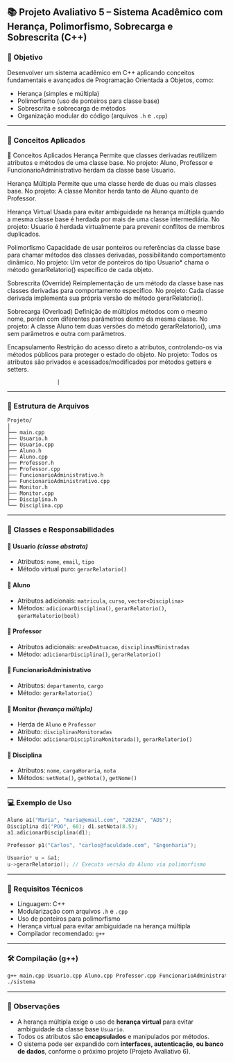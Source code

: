## 📚 Projeto Avaliativo 5 – Sistema Acadêmico com Herança, Polimorfismo, Sobrecarga e Sobrescrita (C++)

### 🎯 Objetivo

Desenvolver um sistema acadêmico em C++ aplicando conceitos fundamentais e avançados de Programação Orientada a Objetos, como:

* Herança (simples e múltipla)
* Polimorfismo (uso de ponteiros para classe base)
* Sobrescrita e sobrecarga de métodos
* Organização modular do código (arquivos `.h` e `.cpp`)

---

### 🧠 Conceitos Aplicados

🧠 Conceitos Aplicados
Herança
Permite que classes derivadas reutilizem atributos e métodos de uma classe base.
No projeto: Aluno, Professor e FuncionarioAdministrativo herdam da classe base Usuario.

Herança Múltipla
Permite que uma classe herde de duas ou mais classes base.
No projeto: A classe Monitor herda tanto de Aluno quanto de Professor.

Herança Virtual
Usada para evitar ambiguidade na herança múltipla quando a mesma classe base é herdada por mais de uma classe intermediária.
No projeto: Usuario é herdada virtualmente para prevenir conflitos de membros duplicados.

Polimorfismo
Capacidade de usar ponteiros ou referências da classe base para chamar métodos das classes derivadas, possibilitando comportamento dinâmico.
No projeto: Um vetor de ponteiros do tipo Usuario* chama o método gerarRelatorio() específico de cada objeto.

Sobrescrita (Override)
Reimplementação de um método da classe base nas classes derivadas para comportamento específico.
No projeto: Cada classe derivada implementa sua própria versão do método gerarRelatorio().

Sobrecarga (Overload)
Definição de múltiplos métodos com o mesmo nome, porém com diferentes parâmetros dentro da mesma classe.
No projeto: A classe Aluno tem duas versões do método gerarRelatorio(), uma sem parâmetros e outra com parâmetros.

Encapsulamento
Restrição do acesso direto a atributos, controlando-os via métodos públicos para proteger o estado do objeto.
No projeto: Todos os atributos são privados e acessados/modificados por métodos getters e setters.

                    |

---

### 📁 Estrutura de Arquivos

```
Projeto/
│
├── main.cpp
├── Usuario.h
├── Usuario.cpp
├── Aluno.h
├── Aluno.cpp
├── Professor.h
├── Professor.cpp
├── FuncionarioAdministrativo.h
├── FuncionarioAdministrativo.cpp
├── Monitor.h
├── Monitor.cpp
├── Disciplina.h
└── Disciplina.cpp
```

---

### 🧩 Classes e Responsabilidades

#### 🔷 Usuario *(classe abstrata)*

* Atributos: `nome`, `email`, `tipo`
* Método virtual puro: `gerarRelatorio()`

#### 🔷 Aluno

* Atributos adicionais: `matricula`, `curso`, `vector<Disciplina>`
* Métodos: `adicionarDisciplina()`, `gerarRelatorio()`, `gerarRelatorio(bool)`

#### 🔷 Professor

* Atributos adicionais: `areaDeAtuacao`, `disciplinasMinistradas`
* Método: `adicionarDisciplina()`, `gerarRelatorio()`

#### 🔷 FuncionarioAdministrativo

* Atributos: `departamento`, `cargo`
* Método: `gerarRelatorio()`

#### 🔷 Monitor *(herança múltipla)*

* Herda de `Aluno` e `Professor`
* Atributo: `disciplinasMonitoradas`
* Método: `adicionarDisciplinaMonitorada()`, `gerarRelatorio()`

#### 🔷 Disciplina

* Atributos: `nome`, `cargaHoraria`, `nota`
* Métodos: `setNota()`, `getNota()`, `getNome()`

---

### 💻 Exemplo de Uso

```cpp
Aluno a1("Maria", "maria@email.com", "2023A", "ADS");
Disciplina d1("POO", 60); d1.setNota(8.5);
a1.adicionarDisciplina(d1);

Professor p1("Carlos", "carlos@faculdade.com", "Engenharia");

Usuario* u = &a1;
u->gerarRelatorio(); // Executa versão do Aluno via polimorfismo
```

---

### 🔧 Requisitos Técnicos

* Linguagem: C++
* Modularização com arquivos `.h` e `.cpp`
* Uso de ponteiros para polimorfismo
* Herança virtual para evitar ambiguidade na herança múltipla
* Compilador recomendado: `g++`

---

### 🛠️ Compilação (g++)

```bash
g++ main.cpp Usuario.cpp Aluno.cpp Professor.cpp FuncionarioAdministrativo.cpp Monitor.cpp Disciplina.cpp -o sistema
./sistema
```

---

### 📌 Observações

* A herança múltipla exige o uso de **herança virtual** para evitar ambiguidade da classe base `Usuario`.
* Todos os atributos são **encapsulados** e manipulados por métodos.
* O sistema pode ser expandido com **interfaces, autenticação, ou banco de dados**, conforme o próximo projeto (Projeto Avaliativo 6).


